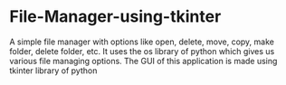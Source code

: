 # File-Manager-using-tkinter
A simple file manager with options like open, delete, move, copy, make folder, delete folder, etc.
It uses the os library of python which gives us various file managing options.
The GUI of this application is made using tkinter library of python
